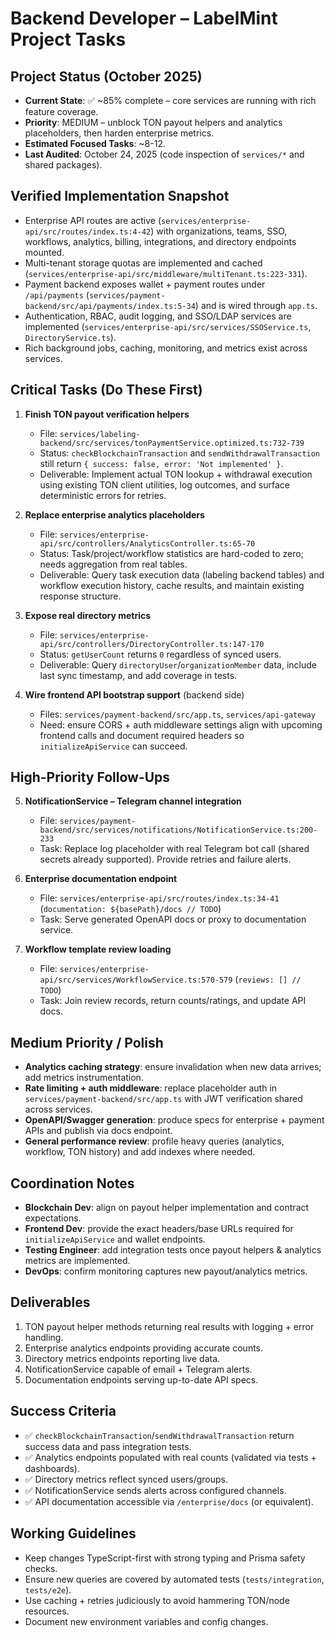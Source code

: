 # Backend Developer – LabelMint Project Tasks

## Project Status (October 2025)
- **Current State**: ✅ ~85% complete – core services are running with rich feature coverage.
- **Priority**: MEDIUM – unblock TON payout helpers and analytics placeholders, then harden enterprise metrics.
- **Estimated Focused Tasks**: ~8-12.
- **Last Audited**: October 24, 2025 (code inspection of `services/*` and shared packages).

## Verified Implementation Snapshot
- Enterprise API routes are active (`services/enterprise-api/src/routes/index.ts:4-42`) with organizations, teams, SSO, workflows, analytics, billing, integrations, and directory endpoints mounted.
- Multi-tenant storage quotas are implemented and cached (`services/enterprise-api/src/middleware/multiTenant.ts:223-331`).
- Payment backend exposes wallet + payment routes under `/api/payments` (`services/payment-backend/src/api/payments/index.ts:5-34`) and is wired through `app.ts`.
- Authentication, RBAC, audit logging, and SSO/LDAP services are implemented (`services/enterprise-api/src/services/SSOService.ts`, `DirectoryService.ts`).
- Rich background jobs, caching, monitoring, and metrics exist across services.

## Critical Tasks (Do These First)

1. **Finish TON payout verification helpers**  
   - File: `services/labeling-backend/src/services/tonPaymentService.optimized.ts:732-739`  
   - Status: `checkBlockchainTransaction` and `sendWithdrawalTransaction` still return `{ success: false, error: 'Not implemented' }`.  
   - Deliverable: Implement actual TON lookup + withdrawal execution using existing TON client utilities, log outcomes, and surface deterministic errors for retries.

2. **Replace enterprise analytics placeholders**  
   - File: `services/enterprise-api/src/controllers/AnalyticsController.ts:65-70`  
   - Status: Task/project/workflow statistics are hard-coded to zero; needs aggregation from real tables.  
   - Deliverable: Query task execution data (labeling backend tables) and workflow execution history, cache results, and maintain existing response structure.

3. **Expose real directory metrics**  
   - File: `services/enterprise-api/src/controllers/DirectoryController.ts:147-170`  
   - Status: `getUserCount` returns `0` regardless of synced users.  
   - Deliverable: Query `directoryUser`/`organizationMember` data, include last sync timestamp, and add coverage in tests.

4. **Wire frontend API bootstrap support** (backend side)  
   - Files: `services/payment-backend/src/app.ts`, `services/api-gateway`  
   - Need: ensure CORS + auth middleware settings align with upcoming frontend calls and document required headers so `initializeApiService` can succeed.

## High-Priority Follow-Ups

5. **NotificationService – Telegram channel integration**  
   - File: `services/payment-backend/src/services/notifications/NotificationService.ts:200-233`  
   - Task: Replace log placeholder with real Telegram bot call (shared secrets already supported). Provide retries and failure alerts.

6. **Enterprise documentation endpoint**  
   - File: `services/enterprise-api/src/routes/index.ts:34-41` (`documentation: ${basePath}/docs // TODO`)  
   - Task: Serve generated OpenAPI docs or proxy to documentation service.

7. **Workflow template review loading**  
   - File: `services/enterprise-api/src/services/WorkflowService.ts:570-579` (`reviews: [] // TODO`)  
   - Task: Join review records, return counts/ratings, and update API docs.

## Medium Priority / Polish

- **Analytics caching strategy**: ensure invalidation when new data arrives; add metrics instrumentation.  
- **Rate limiting + auth middleware**: replace placeholder auth in `services/payment-backend/src/app.ts` with JWT verification shared across services.  
- **OpenAPI/Swagger generation**: produce specs for enterprise + payment APIs and publish via docs endpoint.  
- **General performance review**: profile heavy queries (analytics, workflow, TON history) and add indexes where needed.

## Coordination Notes
- **Blockchain Dev**: align on payout helper implementation and contract expectations.  
- **Frontend Dev**: provide the exact headers/base URLs required for `initializeApiService` and wallet endpoints.  
- **Testing Engineer**: add integration tests once payout helpers & analytics metrics are implemented.  
- **DevOps**: confirm monitoring captures new payout/analytics metrics.

## Deliverables
1. TON payout helper methods returning real results with logging + error handling.  
2. Enterprise analytics endpoints providing accurate counts.  
3. Directory metrics endpoints reporting live data.  
4. NotificationService capable of email + Telegram alerts.  
5. Documentation endpoints serving up-to-date API specs.

## Success Criteria
- ✅ `checkBlockchainTransaction`/`sendWithdrawalTransaction` return success data and pass integration tests.  
- ✅ Analytics endpoints populated with real counts (validated via tests + dashboards).  
- ✅ Directory metrics reflect synced users/groups.  
- ✅ NotificationService sends alerts across configured channels.  
- ✅ API documentation accessible via `/enterprise/docs` (or equivalent).

## Working Guidelines
- Keep changes TypeScript-first with strong typing and Prisma safety checks.  
- Ensure new queries are covered by automated tests (`tests/integration`, `tests/e2e`).  
- Use caching + retries judiciously to avoid hammering TON/node resources.  
- Document new environment variables and config changes.
